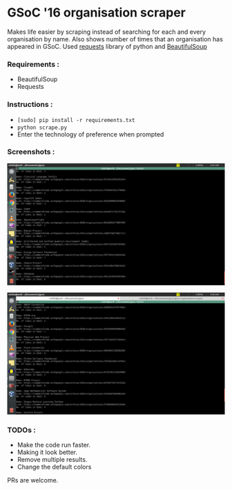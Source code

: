 # GSoC '16 organisation scraper

Makes life easier by scraping instead of searching for each and every organisation by name. Also shows number of times that an organisation has appeared in GSoC.
Used [requests](http://docs.python-requests.org/en/master/) library of python and [BeautifulSoup](https://www.crummy.com/software/BeautifulSoup/bs4/doc/)

### Requirements :
+ BeautifulSoup
+ Requests

### Instructions :
+ `[sudo] pip install -r requirements.txt`
+ `python scrape.py`
+  Enter the technology of preference when prompted

### Screenshots :

![Python orgs 1](pyorgs.png)

![Python orgs 2](pyorgs2.png)

### TODOs :
+ Make the code run faster.
+ Making it look better.
+ Remove multiple results.
+ Change the default colors

PRs are welcome.
